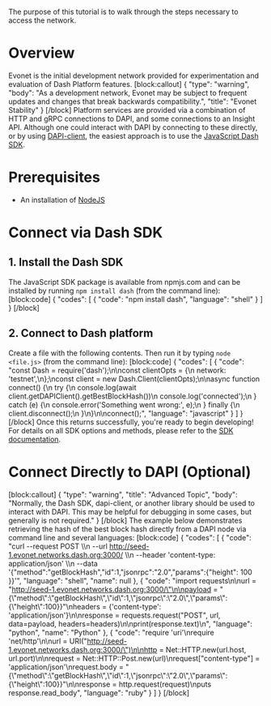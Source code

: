 The purpose of this tutorial is to walk through the steps necessary to access the network.

# Overview
Evonet is the initial development network provided for experimentation and evaluation of Dash Platform features.
[block:callout]
{
  "type": "warning",
  "body": "As a development network, Evonet may be subject to frequent updates and changes that break backwards compatibility.",
  "title": "Evonet Stability"
}
[/block]
Platform services are provided via a combination of HTTP and gRPC connections to DAPI, and some connections to an Insight API. Although one could interact with DAPI by connecting to these directly, or by using [DAPI-client](https://github.com/dashevo/dapi-client), the easiest approach is to use the [JavaScript Dash SDK](https://github.com/dashevo/DashJS/).

# Prerequisites
- An installation of [NodeJS](https://nodejs.org/en/download/)

# Connect via Dash SDK

## 1. Install the Dash SDK
The JavaScript SDK package is available from npmjs.com and can be installed by running `npm install dash` (from the command line):
[block:code]
{
  "codes": [
    {
      "code": "npm install dash",
      "language": "shell"
    }
  ]
}
[/block]
## 2. Connect to Dash platform
Create a file with the following contents. Then run it by typing `node <file.js>` (from the command line):
[block:code]
{
  "codes": [
    {
      "code": "const Dash = require('dash');\n\nconst clientOpts = {\n  network: 'testnet',\n};\nconst client = new Dash.Client(clientOpts);\n\nasync function connect() {\n  try {\n    console.log(await client.getDAPIClient().getBestBlockHash())\n    console.log('connected');\n  } catch (e) {\n    console.error('Something went wrong:', e);\n  } finally {\n    client.disconnect();\n  }\n}\n\nconnect();",
      "language": "javascript"
    }
  ]
}
[/block]
Once this returns successfully, you're ready to begin developing! For details on all SDK options and methods, please refer to the [SDK documentation](https://dashevo.github.io/DashJS/).

# Connect Directly to DAPI (Optional) 
[block:callout]
{
  "type": "warning",
  "title": "Advanced Topic",
  "body": "Normally, the Dash SDK, dapi-client, or another library should be used to interact with DAPI. This may be helpful for debugging in some cases, but generally is not required."
}
[/block]
The example below demonstrates retrieving the hash of the best block hash directly from a DAPI node via command line and several languages:
[block:code]
{
  "codes": [
    {
      "code": "curl --request POST \\\n  --url http://seed-1.evonet.networks.dash.org:3000/ \\\n  --header 'content-type: application/json' \\\n  --data '{\"method\":\"getBlockHash\",\"id\":1,\"jsonrpc\":\"2.0\",\"params\":{\"height\": 100 }}'",
      "language": "shell",
      "name": null
    },
    {
      "code": "import requests\n\nurl = \"http://seed-1.evonet.networks.dash.org:3000/\"\n\npayload = \"{\\\"method\\\":\\\"getBlockHash\\\",\\\"id\\\":1,\\\"jsonrpc\\\":\\\"2.0\\\",\\\"params\\\":{\\\"height\\\":100}}\"\nheaders = {'content-type': 'application/json'}\n\nresponse = requests.request(\"POST\", url, data=payload, headers=headers)\n\nprint(response.text)\n",
      "language": "python",
      "name": "Python"
    },
    {
      "code": "require 'uri'\nrequire 'net/http'\n\nurl = URI(\"http://seed-1.evonet.networks.dash.org:3000/\")\n\nhttp = Net::HTTP.new(url.host, url.port)\n\nrequest = Net::HTTP::Post.new(url)\nrequest[\"content-type\"] = 'application/json'\nrequest.body = \"{\\\"method\\\":\\\"getBlockHash\\\",\\\"id\\\":1,\\\"jsonrpc\\\":\\\"2.0\\\",\\\"params\\\":{\\\"height\\\":100}}\"\n\nresponse = http.request(request)\nputs response.read_body",
      "language": "ruby"
    }
  ]
}
[/block]